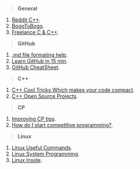 
> **General**

1. [Reddit C++](https://www.reddit.com/r/cpp/).
2. [BogoToBogo](http://www.bogotobogo.com/DesignPatterns/introduction.php).
3. [Freelance C & C++](https://www.quora.com/What-are-the-domains-in-which-one-can-become-a-Freelancer-if-one-knows-C-and-C++).

> **GitHub**
 
1. [.md file formating help](https://help.github.com/articles/basic-writing-and-formatting-syntax/).
2. [Learn GitHub in 15 min](https://try.github.io/levels/1/challenges/).
3. [GitHub CheatSheet](https://github.com/VisheshPatel/Bookmarks/blob/master/GitHub_CheatSheet.md).

> **C++**

1. [C++ Cool Tricks Which makes your code compact](https://www.quora.com/What-are-some-cool-C++-tricks).
2. [C++ Open Source Projects](https://www.quora.com/What-are-the-best-medium-size-open-source-C++-projects-for-a-beginner-to-learn-template-and-other-advanced-C++-techniques).

> **CP**

1. [Improving CP tips](https://www.quora.com/What-is-the-best-strategy-to-improve-my-skills-in-competitive-programming-in-2-3-months).
2. [How do I start competitive programming?](https://www.quora.com/How-do-I-start-competitive-programming-5).

> **Linux**

1. [Linux Useful Commands](https://github.com/VisheshPatel/Bookmarks/blob/master/LinuxUsefulCommand.md).
2. [Linux System Programming](https://www.gitbook.com/book/devnaga/linux-systems-programming-with-c/details).
3. [Linux Inside](https://www.gitbook.com/book/0xax/linux-insides/details).

